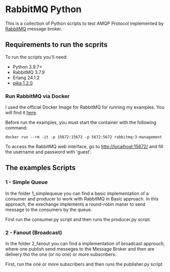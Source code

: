 # RabbitMQ Python
This is a collection of Python scripts to test AMQP Protocol implemented by [RabbitMQ](https://www.rabbitmq.com/) message broker.

## Requirements to run the scprits

To run the scripts you'll need:

- Python 3.9.7+
- RabbitMQ 3.7.9
- Erlang 24.1.2
- [pika 1.2.0](https://pypi.org/project/pika/)

### Run RabbitMQ via Docker

I used the official Docker Image for RabbitMQ for running my examples. You will find it [here](https://hub.docker.com/_/rabbitmq).

Before run the examples, you must start the container with the following command:
```
docker run --rm -it -p 15672:15672 -p 5672:5672 rabbitmq:3-management
```

To access the RabbitMQ web interface, go to [http://localhost:15672/](http://localhost:15672/) and fill the username and password with 'guest'.

## The examples Scripts

### 1 - Simple Queue

In the folder 1_simplequeue you can find a basic implementation of a consumer and producer to work with RabbitMQ in Basic approach.
In this approach, the exechange implements a round-robin maner to send message to the consumers by the queue.

First run the consumer.py script and then runs the producer.py script.

### 2 - Fanout (Broadcast)
In the folder 2_fanout you can find a implementation of broadcast approuch, where one publish send messeges to the Message Broker and then
are delivery tho the one (or no one) or more subscribers.

First, run the one or more subscribers and then runs the publisher.py script
